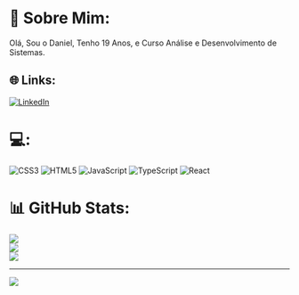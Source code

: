 # 💫 Sobre Mim:
Olá, Sou o Daniel, Tenho 19 Anos, e Curso Análise e Desenvolvimento de Sistemas.


## 🌐 Links:
[![LinkedIn](https://img.shields.io/badge/LinkedIn-%230077B5.svg?logo=linkedin&logoColor=white)](https://linkedin.com/in/https://www.linkedin.com/in/daniel-pereira-d-8a018a2a6/) 

# 💻:
![CSS3](https://img.shields.io/badge/css3-%231572B6.svg?style=for-the-badge&logo=css3&logoColor=white) ![HTML5](https://img.shields.io/badge/html5-%23E34F26.svg?style=for-the-badge&logo=html5&logoColor=white) ![JavaScript](https://img.shields.io/badge/javascript-%23323330.svg?style=for-the-badge&logo=javascript&logoColor=%23F7DF1E) ![TypeScript](https://img.shields.io/badge/typescript-%23007ACC.svg?style=for-the-badge&logo=typescript&logoColor=white) ![React](https://img.shields.io/badge/react-%2320232a.svg?style=for-the-badge&logo=react&logoColor=%2361DAFB)
# 📊 GitHub Stats:
![](https://github-readme-stats.vercel.app/api?username=danisantoz&theme=blue_navy&hide_border=false&include_all_commits=false&count_private=false)<br/>
![](https://nirzak-streak-stats.vercel.app/?user=danisantoz&theme=blue_navy&hide_border=false)<br/>
![](https://github-readme-stats.vercel.app/api/top-langs/?username=danisantoz&theme=blue_navy&hide_border=false&include_all_commits=false&count_private=false&layout=compact)

---
[![](https://visitcount.itsvg.in/api?id=danisantoz&icon=0&color=0)](https://visitcount.itsvg.in)

<!-- Proudly created with GPRM ( https://gprm.itsvg.in ) -->
